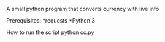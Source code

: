 A small python program that converts currency with live info

Prerequisites:
   *requests
   *Python 3
   
   How to run the script
      python cc.py
      
     
      
